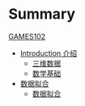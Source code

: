 # Summary

[GAMES102](README.md)

- [Introduction 介绍]()
  - [三维数据](Introduction/3DData.md)
  - [数学基础](Introduction/MathBasic.md)
- [数据拟合]()
  - [数据拟合](DataFitting/DataFitting.md)
